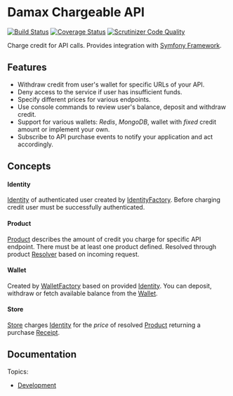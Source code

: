 # Damax Chargeable API

[![Build Status](https://travis-ci.org/lakiboy/damax-chargeable-api.svg?branch=master)](https://travis-ci.org/lakiboy/damax-chargeable-api) [![Coverage Status](https://coveralls.io/repos/lakiboy/damax-chargeable-api/badge.svg?branch=master&service=github)](https://coveralls.io/github/lakiboy/damax-chargeable-api?branch=master) [![Scrutinizer Code Quality](https://scrutinizer-ci.com/g/lakiboy/damax-chargeable-api/badges/quality-score.png?b=master)](https://scrutinizer-ci.com/g/lakiboy/damax-chargeable-api/?branch=master)

Charge credit for API calls. Provides integration with [Symfony Framework](https://github.com/symfony/symfony).

## Features

- Withdraw credit from user's wallet for specific URLs of your API.
- Deny access to the service if user has insufficient funds.
- Specify different prices for various endpoints.
- Use console commands to review user's balance, deposit and withdraw credit.
- Support for various wallets: _Redis_, _MongoDB_, wallet with _fixed_ credit amount or implement your own.
- Subscribe to API purchase events to notify your application and act accordingly.

## Concepts

#### Identity

[Identity](src/Identity/Identity.php) of authenticated user created by [IdentityFactory](src/Identity/IdentityFactory.php).
Before charging credit user must be successfully authenticated.

#### Product

[Product](src/Product/Product.php) describes the amount of credit you charge for specific API endpoint.
There must be at least one product defined. Resolved through product [Resolver](src/Product/Resolver.php) based on incoming request.

#### Wallet

Created by [WalletFactory](src/Wallet/WalletFactory.php) based on provided [Identity](src/Identity/Identity.php).
You can deposit, withdraw or fetch available balance from the [Wallet](src/Wallet/Wallet.php).

#### Store

[Store](src/Store/Store.php) charges [Identity](src/Identity/Identity.php) for the _price_ of resolved [Product](src/Product/Product.php) returning a purchase [Receipt](src/Store/Receipt.php).

## Documentation

Topics:

- [Development](doc/development.md)
